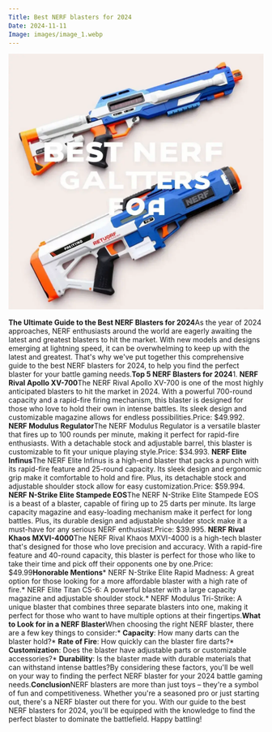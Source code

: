 ```yaml
---
Title: Best NERF blasters for 2024
Date: 2024-11-11
Image: images/image_1.webp
---
```

![Best NERF blasters for 2024 Image](images/image_1.webp)

**The Ultimate Guide to the Best NERF Blasters for 2024**As the year of 2024 approaches, NERF enthusiasts around the world are eagerly awaiting the latest and greatest blasters to hit the market. With new models and designs emerging at lightning speed, it can be overwhelming to keep up with the latest and greatest. That's why we've put together this comprehensive guide to the best NERF blasters for 2024, to help you find the perfect blaster for your battle gaming needs.**Top 5 NERF Blasters for 2024**1. **NERF Rival Apollo XV-700**The NERF Rival Apollo XV-700 is one of the most highly anticipated blasters to hit the market in 2024. With a powerful 700-round capacity and a rapid-fire firing mechanism, this blaster is designed for those who love to hold their own in intense battles. Its sleek design and customizable magazine allows for endless possibilities.Price: $49.992. **NERF Modulus Regulator**The NERF Modulus Regulator is a versatile blaster that fires up to 100 rounds per minute, making it perfect for rapid-fire enthusiasts. With a detachable stock and adjustable barrel, this blaster is customizable to fit your unique playing style.Price: $34.993. **NERF Elite Infinus**The NERF Elite Infinus is a high-end blaster that packs a punch with its rapid-fire feature and 25-round capacity. Its sleek design and ergonomic grip make it comfortable to hold and fire. Plus, its detachable stock and adjustable shoulder stock allow for easy customization.Price: $59.994. **NERF N-Strike Elite Stampede EOS**The NERF N-Strike Elite Stampede EOS is a beast of a blaster, capable of firing up to 25 darts per minute. Its large capacity magazine and easy-loading mechanism make it perfect for long battles. Plus, its durable design and adjustable shoulder stock make it a must-have for any serious NERF enthusiast.Price: $39.995. **NERF Rival Khaos MXVI-4000**The NERF Rival Khaos MXVI-4000 is a high-tech blaster that's designed for those who love precision and accuracy. With a rapid-fire feature and 40-round capacity, this blaster is perfect for those who like to take their time and pick off their opponents one by one.Price: $49.99**Honorable Mentions*** NERF N-Strike Elite Rapid Madness: A great option for those looking for a more affordable blaster with a high rate of fire.* NERF Elite Titan CS-6: A powerful blaster with a large capacity magazine and adjustable shoulder stock.* NERF Modulus Tri-Strike: A unique blaster that combines three separate blasters into one, making it perfect for those who want to have multiple options at their fingertips.**What to Look for in a NERF Blaster**When choosing the right NERF blaster, there are a few key things to consider:* **Capacity**: How many darts can the blaster hold?* **Rate of Fire**: How quickly can the blaster fire darts?* **Customization**: Does the blaster have adjustable parts or customizable accessories?* **Durability**: Is the blaster made with durable materials that can withstand intense battles?By considering these factors, you'll be well on your way to finding the perfect NERF blaster for your 2024 battle gaming needs.**Conclusion**NERF blasters are more than just toys – they're a symbol of fun and competitiveness. Whether you're a seasoned pro or just starting out, there's a NERF blaster out there for you. With our guide to the best NERF blasters for 2024, you'll be equipped with the knowledge to find the perfect blaster to dominate the battlefield. Happy battling! 

